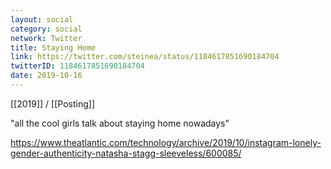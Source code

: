 ```yaml
---
layout: social
category: social
network: Twitter
title: Staying Home
link: https://twitter.com/steinea/status/1184617851690184704
twitterID: 1184617851690184704
date: 2019-10-16
---
```


[[2019]] / [[Posting]]

"all the cool girls talk about staying home nowadays"

<https://www.theatlantic.com/technology/archive/2019/10/instagram-lonely-gender-authenticity-natasha-stagg-sleeveless/600085/>
